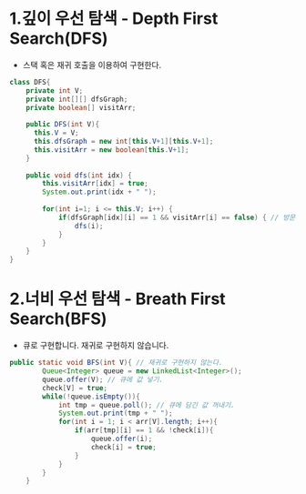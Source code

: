 1.깊이 우선 탐색 - Depth First Search(DFS)
======================================
* 스택 혹은 재귀 호출을 이용하여 구현한다.
```java
class DFS{
    private int V;
    private int[][] dfsGraph;
    private boolean[] visitArr;
  
    public DFS(int V){
      this.V = V;
      this.dfsGraph = new int[this.V+1][this.V+1];
      this.visitArr = new boolean[this.V+1];
    }
    
    public void dfs(int idx) {
        this.visitArr[idx] = true;
        System.out.print(idx + " "); 
        
        for(int i=1; i <= this.V; i++) {
            if(dfsGraph[idx][i] == 1 && visitArr[i] == false) { // 방문하지 않았으며, 정점이 연결되어 있는 경우.
                dfs(i);
            }
        }
    }
}
```
2.너비 우선 탐색 - Breath First Search(BFS)
======================================
* 큐로 구현합니다. 재귀로 구현하지 않습니다.
```java
public static void BFS(int V){ // 재귀로 구현하지 않는다.
		Queue<Integer> queue = new LinkedList<Integer>();
		queue.offer(V); // 큐에 값 넣기.
		check[V] = true;
		while(!queue.isEmpty()){
			int tmp = queue.poll(); // 큐에 담긴 값 꺼내기.
			System.out.print(tmp + " ");
			for(int i = 1; i < arr[V].length; i++){
				if(arr[tmp][i] == 1 && !check[i]){
					queue.offer(i);
					check[i] = true;
				}
			}
		}
	}
```
